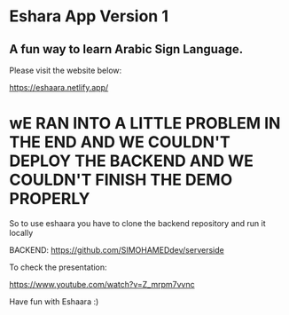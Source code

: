 # Eshara App Version 1

## A fun way to learn Arabic Sign Language.

Please visit the website below:

https://eshaara.netlify.app/

# wE RAN INTO A LITTLE PROBLEM IN THE END AND WE COULDN'T DEPLOY THE BACKEND AND WE COULDN'T FINISH THE DEMO PROPERLY

So to use eshaara you have to clone the backend repository and run it locally

BACKEND:  https://github.com/SIMOHAMEDdev/serverside

To check the presentation:

https://www.youtube.com/watch?v=Z_mrpm7vvnc

Have fun with Eshaara :)
